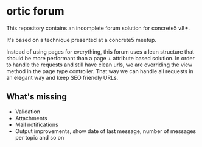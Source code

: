 # ortic forum

This repository contains an incomplete forum solution for concrete5 v8+.

It's based on a technique presented at a concrete5 meetup.

Instead of using pages for everything, this forum uses a lean structure that should be more performant than a page +
attribute based solution. In order to handle the requests and still have clean urls, we are overriding the view method
in the page type controller. That way we can handle all requests in an elegant way and keep SEO friendly URLs.

## What's missing

* Validation
* Attachments
* Mail notifications
* Output improvements, show date of last message, number of messages per topic and so on 